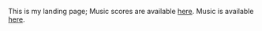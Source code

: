 This is my landing page; Music scores are available [here](scores). Music is available [here](music).
